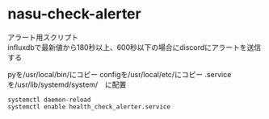 # nasu-check-alerter
アラート用スクリプト  
influxdbで最新値から180秒以上、600秒以下の場合にdiscordにアラートを送信する  

pyを/usr/local/bin/にコピー
configを/usr/local/etc/にコピー
.serviceを/usr/lib/systemd/system/　に配置
```
systemctl daemon-reload  
systemctl enable health_check_alerter.service
```
